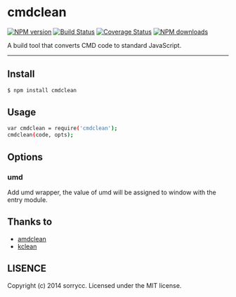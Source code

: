 # cmdclean

[![NPM version](https://img.shields.io/npm/v/cmdclean.svg?style=flat)](https://npmjs.org/package/cmdclean)
[![Build Status](https://img.shields.io/travis/sorrycc/cmdclean.svg?style=flat)](https://travis-ci.org/sorrycc/cmdclean)
[![Coverage Status](https://img.shields.io/coveralls/sorrycc/cmdclean.svg?style=flat)](https://coveralls.io/r/sorrycc/cmdclean)
[![NPM downloads](http://img.shields.io/npm/dm/cmdclean.svg?style=flat)](https://npmjs.org/package/cmdclean)

A build tool that converts CMD code to standard JavaScript.

---

## Install

```bash
$ npm install cmdclean
```

## Usage

```bash
var cmdclean = require('cmdclean');
cmdclean(code, opts);
```

## Options

### umd

Add umd wrapper, the value of umd will be assigned to window with the entry module.

## Thanks to

* [amdclean](https://github.com/gfranko/amdclean)
* [kclean](https://github.com/kissyteam/kclean)

## LISENCE

Copyright (c) 2014 sorrycc. Licensed under the MIT license.
